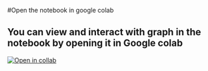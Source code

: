 #Open the notebook in google colab

<h2>You can view and interact with graph in the notebook by opening it in Google colab</h2>

[![Open in collab](https://research,google.com/assests/colab-badge.svg)](https://githubtocolab.com/Vinit-joshi2/Netflix-Shows-EDA/blob/main/Netflix_Shows___EDA.ipynb)
